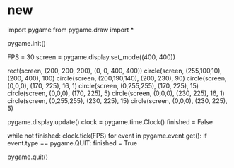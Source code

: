 # new
import pygame
from pygame.draw import *

pygame.init()

FPS = 30
screen = pygame.display.set_mode((400, 400))

rect(screen, (200, 200, 200), (0, 0, 400, 400))
circle(screen, (255,100,10), (200, 400), 100)
circle(screen, (200,190,140), (200, 230), 90)
circle(screen, (0,0,0), (170, 225), 16, 1)
circle(screen, (0,255,255), (170, 225), 15)
circle(screen, (0,0,0), (170, 225), 5)
circle(screen, (0,0,0), (230, 225), 16, 1)
circle(screen, (0,255,255), (230, 225), 15)
circle(screen, (0,0,0), (230, 225), 5)



pygame.display.update()
clock = pygame.time.Clock()
finished = False

while not finished:
    clock.tick(FPS)
    for event in pygame.event.get():
        if event.type == pygame.QUIT:
            finished = True

pygame.quit()
